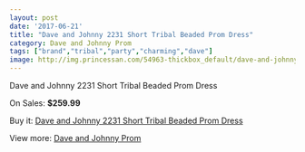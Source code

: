 ```yaml
---
layout: post
date: '2017-06-21'
title: "Dave and Johnny 2231 Short Tribal Beaded Prom Dress"
category: Dave and Johnny Prom
tags: ["brand","tribal","party","charming","dave"]
image: http://img.princessan.com/54963-thickbox_default/dave-and-johnny-2231-short-tribal-beaded-prom-dress.jpg
---
```

Dave and Johnny 2231 Short Tribal Beaded Prom Dress

On Sales: **$259.99**
<a href="https://www.princessan.com/en/dave-and-johnny-prom/24718-dave-and-johnny-2231-short-tribal-beaded-prom-dress.html"><amp-img layout="responsive" width="600" height="600" src="//img.princessan.com/54963-thickbox_default/dave-and-johnny-2231-short-tribal-beaded-prom-dress.jpg" alt="Dave and Johnny 2231 Short Tribal Beaded Prom Dress 0" /></a>
<a href="https://www.princessan.com/en/dave-and-johnny-prom/24718-dave-and-johnny-2231-short-tribal-beaded-prom-dress.html"><amp-img layout="responsive" width="600" height="600" src="//img.princessan.com/54964-thickbox_default/dave-and-johnny-2231-short-tribal-beaded-prom-dress.jpg" alt="Dave and Johnny 2231 Short Tribal Beaded Prom Dress 1" /></a>

Buy it: [Dave and Johnny 2231 Short Tribal Beaded Prom Dress](https://www.princessan.com/en/dave-and-johnny-prom/24718-dave-and-johnny-2231-short-tribal-beaded-prom-dress.html "Dave and Johnny 2231 Short Tribal Beaded Prom Dress")

View more: [Dave and Johnny Prom](https://www.princessan.com/en/181-dave-and-johnny-prom "Dave and Johnny Prom")